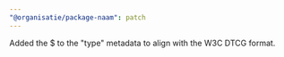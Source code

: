 ```yaml
---
"@organisatie/package-naam": patch
---
```


Added the $ to the "type" metadata to align with the W3C DTCG format.
